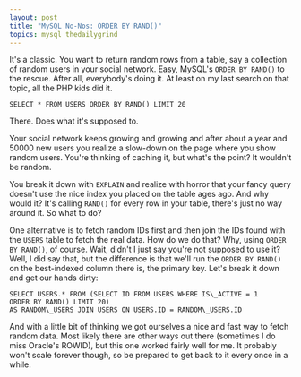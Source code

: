```yaml
---
layout: post
title: "MySQL No-Nos: ORDER BY RAND()"
topics: mysql thedailygrind
---
```

It's a classic. You want to return random rows from a table, say a collection of random users in your social network. Easy, MySQL's `ORDER BY RAND()` to the rescue. After all, everybody's doing it. At least on my last search on that topic, all the PHP kids did it.

    SELECT * FROM USERS ORDER BY RAND() LIMIT 20

There. Does what it's supposed to.

Your social network keeps growing and growing and after about a year and 50000 new users you realize a slow-down on the page where you show random users. You're thinking of caching it, but what's the point? It wouldn't be random.

You break it down with `EXPLAIN` and realize with horror that your fancy query doesn't use the nice index you placed on the table ages ago. And why would it? It's calling `RAND()` for every row in your table, there's just no way around it. So what to do?

One alternative is to fetch random IDs first and then join the IDs found with the `USERS` table to fetch the real data. How do we do that? Why, using `ORDER BY RAND()`, of course. Wait, didn't I just say you're not supposed to use it? Well, I did say that, but the difference is that we'll run the `ORDER BY RAND()` on the best-indexed column there is, the primary key. Let's break it down and get our hands dirty:

    SELECT USERS.* FROM (SELECT ID FROM USERS WHERE IS\_ACTIVE = 1
    ORDER BY RAND() LIMIT 20)  
    AS RANDOM\_USERS JOIN USERS ON USERS.ID = RANDOM\_USERS.ID

And with a little bit of thinking we got ourselves a nice and fast way to fetch random data. Most likely there are other ways out there (sometimes I do miss Oracle's ROWID), but this one worked fairly well for me. It probably won't scale forever though, so be prepared to get back to it every once in a while.